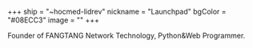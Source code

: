 +++
ship = "~hocmed-lidrev"
nickname = "Launchpad"
bgColor = "#08ECC3"
image = ""
+++

Founder of FANGTANG Network Technology, Python&Web Programmer.

